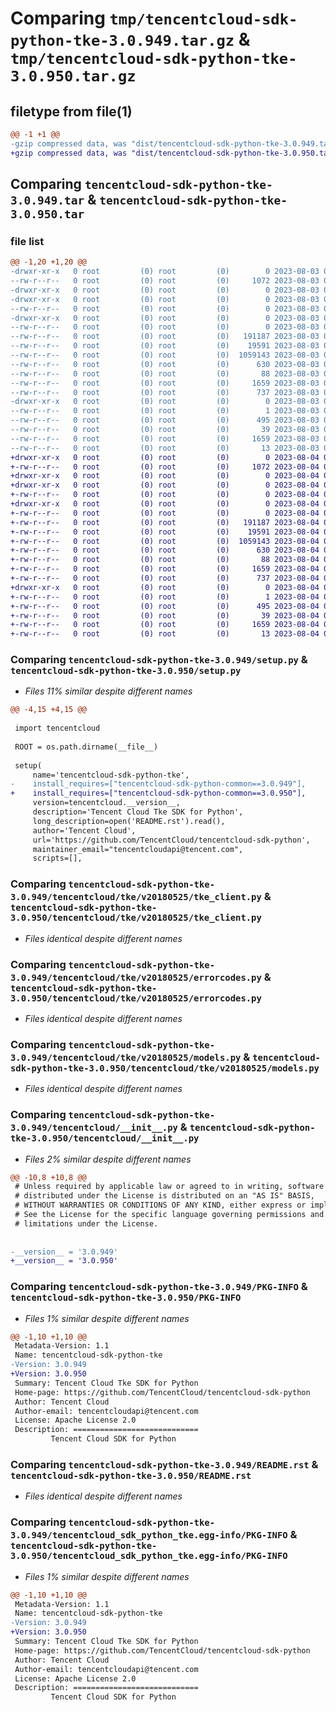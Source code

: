 # Comparing `tmp/tencentcloud-sdk-python-tke-3.0.949.tar.gz` & `tmp/tencentcloud-sdk-python-tke-3.0.950.tar.gz`

## filetype from file(1)

```diff
@@ -1 +1 @@
-gzip compressed data, was "dist/tencentcloud-sdk-python-tke-3.0.949.tar", last modified: Thu Aug  3 00:36:55 2023, max compression
+gzip compressed data, was "dist/tencentcloud-sdk-python-tke-3.0.950.tar", last modified: Fri Aug  4 00:36:51 2023, max compression
```

## Comparing `tencentcloud-sdk-python-tke-3.0.949.tar` & `tencentcloud-sdk-python-tke-3.0.950.tar`

### file list

```diff
@@ -1,20 +1,20 @@
-drwxr-xr-x   0 root         (0) root         (0)        0 2023-08-03 00:36:55.000000 tencentcloud-sdk-python-tke-3.0.949/
--rw-r--r--   0 root         (0) root         (0)     1072 2023-08-03 00:36:55.000000 tencentcloud-sdk-python-tke-3.0.949/setup.py
-drwxr-xr-x   0 root         (0) root         (0)        0 2023-08-03 00:36:55.000000 tencentcloud-sdk-python-tke-3.0.949/tencentcloud/
-drwxr-xr-x   0 root         (0) root         (0)        0 2023-08-03 00:36:55.000000 tencentcloud-sdk-python-tke-3.0.949/tencentcloud/tke/
--rw-r--r--   0 root         (0) root         (0)        0 2023-08-03 00:36:55.000000 tencentcloud-sdk-python-tke-3.0.949/tencentcloud/tke/__init__.py
-drwxr-xr-x   0 root         (0) root         (0)        0 2023-08-03 00:36:55.000000 tencentcloud-sdk-python-tke-3.0.949/tencentcloud/tke/v20180525/
--rw-r--r--   0 root         (0) root         (0)        0 2023-08-03 00:36:55.000000 tencentcloud-sdk-python-tke-3.0.949/tencentcloud/tke/v20180525/__init__.py
--rw-r--r--   0 root         (0) root         (0)   191187 2023-08-03 00:36:55.000000 tencentcloud-sdk-python-tke-3.0.949/tencentcloud/tke/v20180525/tke_client.py
--rw-r--r--   0 root         (0) root         (0)    19591 2023-08-03 00:36:55.000000 tencentcloud-sdk-python-tke-3.0.949/tencentcloud/tke/v20180525/errorcodes.py
--rw-r--r--   0 root         (0) root         (0)  1059143 2023-08-03 00:36:55.000000 tencentcloud-sdk-python-tke-3.0.949/tencentcloud/tke/v20180525/models.py
--rw-r--r--   0 root         (0) root         (0)      630 2023-08-03 00:36:55.000000 tencentcloud-sdk-python-tke-3.0.949/tencentcloud/__init__.py
--rw-r--r--   0 root         (0) root         (0)       88 2023-08-03 00:36:55.000000 tencentcloud-sdk-python-tke-3.0.949/setup.cfg
--rw-r--r--   0 root         (0) root         (0)     1659 2023-08-03 00:36:55.000000 tencentcloud-sdk-python-tke-3.0.949/PKG-INFO
--rw-r--r--   0 root         (0) root         (0)      737 2023-08-03 00:36:55.000000 tencentcloud-sdk-python-tke-3.0.949/README.rst
-drwxr-xr-x   0 root         (0) root         (0)        0 2023-08-03 00:36:55.000000 tencentcloud-sdk-python-tke-3.0.949/tencentcloud_sdk_python_tke.egg-info/
--rw-r--r--   0 root         (0) root         (0)        1 2023-08-03 00:36:55.000000 tencentcloud-sdk-python-tke-3.0.949/tencentcloud_sdk_python_tke.egg-info/dependency_links.txt
--rw-r--r--   0 root         (0) root         (0)      495 2023-08-03 00:36:55.000000 tencentcloud-sdk-python-tke-3.0.949/tencentcloud_sdk_python_tke.egg-info/SOURCES.txt
--rw-r--r--   0 root         (0) root         (0)       39 2023-08-03 00:36:55.000000 tencentcloud-sdk-python-tke-3.0.949/tencentcloud_sdk_python_tke.egg-info/requires.txt
--rw-r--r--   0 root         (0) root         (0)     1659 2023-08-03 00:36:55.000000 tencentcloud-sdk-python-tke-3.0.949/tencentcloud_sdk_python_tke.egg-info/PKG-INFO
--rw-r--r--   0 root         (0) root         (0)       13 2023-08-03 00:36:55.000000 tencentcloud-sdk-python-tke-3.0.949/tencentcloud_sdk_python_tke.egg-info/top_level.txt
+drwxr-xr-x   0 root         (0) root         (0)        0 2023-08-04 00:36:51.000000 tencentcloud-sdk-python-tke-3.0.950/
+-rw-r--r--   0 root         (0) root         (0)     1072 2023-08-04 00:36:51.000000 tencentcloud-sdk-python-tke-3.0.950/setup.py
+drwxr-xr-x   0 root         (0) root         (0)        0 2023-08-04 00:36:51.000000 tencentcloud-sdk-python-tke-3.0.950/tencentcloud/
+drwxr-xr-x   0 root         (0) root         (0)        0 2023-08-04 00:36:51.000000 tencentcloud-sdk-python-tke-3.0.950/tencentcloud/tke/
+-rw-r--r--   0 root         (0) root         (0)        0 2023-08-04 00:36:51.000000 tencentcloud-sdk-python-tke-3.0.950/tencentcloud/tke/__init__.py
+drwxr-xr-x   0 root         (0) root         (0)        0 2023-08-04 00:36:51.000000 tencentcloud-sdk-python-tke-3.0.950/tencentcloud/tke/v20180525/
+-rw-r--r--   0 root         (0) root         (0)        0 2023-08-04 00:36:51.000000 tencentcloud-sdk-python-tke-3.0.950/tencentcloud/tke/v20180525/__init__.py
+-rw-r--r--   0 root         (0) root         (0)   191187 2023-08-04 00:36:51.000000 tencentcloud-sdk-python-tke-3.0.950/tencentcloud/tke/v20180525/tke_client.py
+-rw-r--r--   0 root         (0) root         (0)    19591 2023-08-04 00:36:51.000000 tencentcloud-sdk-python-tke-3.0.950/tencentcloud/tke/v20180525/errorcodes.py
+-rw-r--r--   0 root         (0) root         (0)  1059143 2023-08-04 00:36:51.000000 tencentcloud-sdk-python-tke-3.0.950/tencentcloud/tke/v20180525/models.py
+-rw-r--r--   0 root         (0) root         (0)      630 2023-08-04 00:36:51.000000 tencentcloud-sdk-python-tke-3.0.950/tencentcloud/__init__.py
+-rw-r--r--   0 root         (0) root         (0)       88 2023-08-04 00:36:51.000000 tencentcloud-sdk-python-tke-3.0.950/setup.cfg
+-rw-r--r--   0 root         (0) root         (0)     1659 2023-08-04 00:36:51.000000 tencentcloud-sdk-python-tke-3.0.950/PKG-INFO
+-rw-r--r--   0 root         (0) root         (0)      737 2023-08-04 00:36:51.000000 tencentcloud-sdk-python-tke-3.0.950/README.rst
+drwxr-xr-x   0 root         (0) root         (0)        0 2023-08-04 00:36:51.000000 tencentcloud-sdk-python-tke-3.0.950/tencentcloud_sdk_python_tke.egg-info/
+-rw-r--r--   0 root         (0) root         (0)        1 2023-08-04 00:36:51.000000 tencentcloud-sdk-python-tke-3.0.950/tencentcloud_sdk_python_tke.egg-info/dependency_links.txt
+-rw-r--r--   0 root         (0) root         (0)      495 2023-08-04 00:36:51.000000 tencentcloud-sdk-python-tke-3.0.950/tencentcloud_sdk_python_tke.egg-info/SOURCES.txt
+-rw-r--r--   0 root         (0) root         (0)       39 2023-08-04 00:36:51.000000 tencentcloud-sdk-python-tke-3.0.950/tencentcloud_sdk_python_tke.egg-info/requires.txt
+-rw-r--r--   0 root         (0) root         (0)     1659 2023-08-04 00:36:51.000000 tencentcloud-sdk-python-tke-3.0.950/tencentcloud_sdk_python_tke.egg-info/PKG-INFO
+-rw-r--r--   0 root         (0) root         (0)       13 2023-08-04 00:36:51.000000 tencentcloud-sdk-python-tke-3.0.950/tencentcloud_sdk_python_tke.egg-info/top_level.txt
```

### Comparing `tencentcloud-sdk-python-tke-3.0.949/setup.py` & `tencentcloud-sdk-python-tke-3.0.950/setup.py`

 * *Files 11% similar despite different names*

```diff
@@ -4,15 +4,15 @@
 
 import tencentcloud
 
 ROOT = os.path.dirname(__file__)
 
 setup(
     name='tencentcloud-sdk-python-tke',
-    install_requires=["tencentcloud-sdk-python-common==3.0.949"],
+    install_requires=["tencentcloud-sdk-python-common==3.0.950"],
     version=tencentcloud.__version__,
     description='Tencent Cloud Tke SDK for Python',
     long_description=open('README.rst').read(),
     author='Tencent Cloud',
     url='https://github.com/TencentCloud/tencentcloud-sdk-python',
     maintainer_email="tencentcloudapi@tencent.com",
     scripts=[],
```

### Comparing `tencentcloud-sdk-python-tke-3.0.949/tencentcloud/tke/v20180525/tke_client.py` & `tencentcloud-sdk-python-tke-3.0.950/tencentcloud/tke/v20180525/tke_client.py`

 * *Files identical despite different names*

### Comparing `tencentcloud-sdk-python-tke-3.0.949/tencentcloud/tke/v20180525/errorcodes.py` & `tencentcloud-sdk-python-tke-3.0.950/tencentcloud/tke/v20180525/errorcodes.py`

 * *Files identical despite different names*

### Comparing `tencentcloud-sdk-python-tke-3.0.949/tencentcloud/tke/v20180525/models.py` & `tencentcloud-sdk-python-tke-3.0.950/tencentcloud/tke/v20180525/models.py`

 * *Files identical despite different names*

### Comparing `tencentcloud-sdk-python-tke-3.0.949/tencentcloud/__init__.py` & `tencentcloud-sdk-python-tke-3.0.950/tencentcloud/__init__.py`

 * *Files 2% similar despite different names*

```diff
@@ -10,8 +10,8 @@
 # Unless required by applicable law or agreed to in writing, software
 # distributed under the License is distributed on an "AS IS" BASIS,
 # WITHOUT WARRANTIES OR CONDITIONS OF ANY KIND, either express or implied.
 # See the License for the specific language governing permissions and
 # limitations under the License.
 
 
-__version__ = '3.0.949'
+__version__ = '3.0.950'
```

### Comparing `tencentcloud-sdk-python-tke-3.0.949/PKG-INFO` & `tencentcloud-sdk-python-tke-3.0.950/PKG-INFO`

 * *Files 1% similar despite different names*

```diff
@@ -1,10 +1,10 @@
 Metadata-Version: 1.1
 Name: tencentcloud-sdk-python-tke
-Version: 3.0.949
+Version: 3.0.950
 Summary: Tencent Cloud Tke SDK for Python
 Home-page: https://github.com/TencentCloud/tencentcloud-sdk-python
 Author: Tencent Cloud
 Author-email: tencentcloudapi@tencent.com
 License: Apache License 2.0
 Description: ============================
         Tencent Cloud SDK for Python
```

### Comparing `tencentcloud-sdk-python-tke-3.0.949/README.rst` & `tencentcloud-sdk-python-tke-3.0.950/README.rst`

 * *Files identical despite different names*

### Comparing `tencentcloud-sdk-python-tke-3.0.949/tencentcloud_sdk_python_tke.egg-info/PKG-INFO` & `tencentcloud-sdk-python-tke-3.0.950/tencentcloud_sdk_python_tke.egg-info/PKG-INFO`

 * *Files 1% similar despite different names*

```diff
@@ -1,10 +1,10 @@
 Metadata-Version: 1.1
 Name: tencentcloud-sdk-python-tke
-Version: 3.0.949
+Version: 3.0.950
 Summary: Tencent Cloud Tke SDK for Python
 Home-page: https://github.com/TencentCloud/tencentcloud-sdk-python
 Author: Tencent Cloud
 Author-email: tencentcloudapi@tencent.com
 License: Apache License 2.0
 Description: ============================
         Tencent Cloud SDK for Python
```

